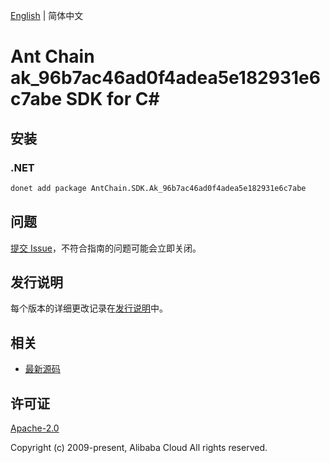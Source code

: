 [English](README.md) | 简体中文

# Ant Chain ak_96b7ac46ad0f4adea5e182931e6c7abe SDK for C#

## 安装

### .NET

```bash
donet add package AntChain.SDK.Ak_96b7ac46ad0f4adea5e182931e6c7abe
```

## 问题

[提交 Issue](https://github.com/alipay/antchain-openapi-prod-sdk/issues/new)，不符合指南的问题可能会立即关闭。

## 发行说明

每个版本的详细更改记录在[发行说明](./ChangeLog.txt)中。

## 相关

* [最新源码](https://github.com/antchain-openapi-prod-sdk)

## 许可证

[Apache-2.0](http://www.apache.org/licenses/LICENSE-2.0)

Copyright (c) 2009-present, Alibaba Cloud All rights reserved.
